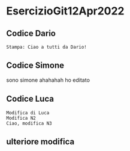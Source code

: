 # EsercizioGit12Apr2022


## Codice Dario

```
Stampa: Ciao a tutti da Dario!
```

## Codice Simone
 
sono simone ahahahah ho editato


## Codice Luca

```
Modifica di Luca 
Modifica N2
Ciao, modifica N3
```


## ulteriore modifica